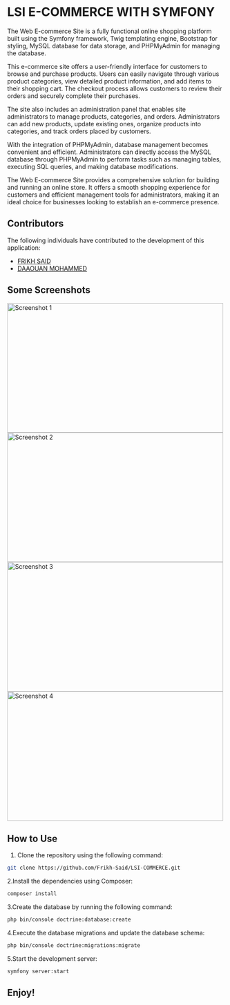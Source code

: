 # LSI E-COMMERCE WITH SYMFONY


The Web E-commerce Site is a fully functional online shopping platform built using the Symfony framework, Twig templating engine, Bootstrap for styling, MySQL database for data storage, and PHPMyAdmin for managing the database. 

This e-commerce site offers a user-friendly interface for customers to browse and purchase products. Users can easily navigate through various product categories, view detailed product information, and add items to their shopping cart. The checkout process allows customers to review their orders and securely complete their purchases.

The site also includes an administration panel that enables site administrators to manage products, categories, and orders. Administrators can add new products, update existing ones, organize products into categories, and track orders placed by customers.

With the integration of PHPMyAdmin, database management becomes convenient and efficient. Administrators can directly access the MySQL database through PHPMyAdmin to perform tasks such as managing tables, executing SQL queries, and making database modifications.

The Web E-commerce Site provides a comprehensive solution for building and running an online store. It offers a smooth shopping experience for customers and efficient management tools for administrators, making it an ideal choice for businesses looking to establish an e-commerce presence.


## Contributors

The following individuals have contributed to the development of this application:

- [FRIKH SAID](https://github.com/Frikh-Said)
- [DAAOUAN MOHAMMED](https://github.com/Daaouan-Mohammed)

## Some Screenshots
<img src="https://github.com/Frikh-Said/LSI-COMMERCE/assets/123327203/af66ce15-0b07-428d-9233-64719c36e5e2" alt="Screenshot 1" width="500" height="300" />
<img src="https://github.com/Frikh-Said/LSI-COMMERCE/assets/123327203/769e8959-7db8-479e-b050-3af7e72c05e5" alt="Screenshot 2" width="500" height="300" />
<img src="https://github.com/Frikh-Said/LSI-COMMERCE/assets/123327203/2aa5c895-1856-4541-bf4f-4a3b9530a648" alt="Screenshot 3" width="500" height="300" />
<img src="https://github.com/Frikh-Said/LSI-COMMERCE/assets/123327203/dadb790f-8080-4510-9bf0-0f65eb9b74cb" alt="Screenshot 4" width="500" height="300" />


## How to Use

1. Clone the repository using the following command:

```bash
git clone https://github.com/Frikh-Said/LSI-COMMERCE.git
```
2.Install the dependencies using Composer:

```bash
composer install
```
3.Create the database by running the following command:

```bash
php bin/console doctrine:database:create
```

4.Execute the database migrations and update the database schema:

```bash
php bin/console doctrine:migrations:migrate
```

5.Start the development server:

```bash
symfony server:start
```

## Enjoy!
